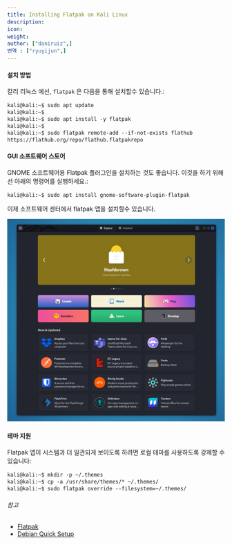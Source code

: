 ```yaml
---
title: Installing Flatpak on Kali Linux
description:
icon:
weight:
author: ["daniruiz",]
번역 : ["ryuyijun",]
---
```


#### 설치 방법

칼리 리눅스 에선, `flatpak` 은 다음을 통해 설치할수 있습니다.:

```console
kali@kali:~$ sudo apt update
kali@kali:~$
kali@kali:~$ sudo apt install -y flatpak
kali@kali:~$
kali@kali:~$ sudo flatpak remote-add --if-not-exists flathub https://flathub.org/repo/flathub.flatpakrepo
```

#### GUI 소프트웨어 스토어

GNOME 소프트웨어용 Flatpak 플러그인을 설치하는 것도 좋습니다. 이것을 하기 위해선 아래의 명령어를 실행하세요.:

```console
kali@kali:~$ sudo apt install gnome-software-plugin-flatpak
```

이제 소프트웨어 센터에서 flatpak 앱을 설치할수 있습니다.

![](flatpak-store.png)

#### 테마 지원

Flatpak 앱이 시스템과 더 일관되게 보이도록 하려면 로컬 테마를 사용하도록 강제할 수 있습니다:

```console
kali@kali:~$ mkdir -p ~/.themes
kali@kali:~$ cp -a /usr/share/themes/* ~/.themes/
kali@kali:~$ sudo flatpak override --filesystem=~/.themes/
```

###### 참고

- [Flatpak](https://flatpak.org/)
- [Debian Quick Setup](https://flatpak.org/setup/Debian/)
